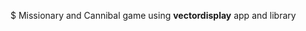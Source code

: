  $$$$$$$$$$$$$$$$$$$$$$$$$   Missionary and Cannibal game using <B>vectordisplay</B> app and library $$$$$$$$$$$$$$$$$$$$$$$$$$$$$$$$
